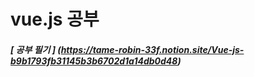# vue.js 공부 
##### [ 공부 필기 ] (https://tame-robin-33f.notion.site/Vue-js-b9b1793fb31145b3b6702d1a14db0d48)
